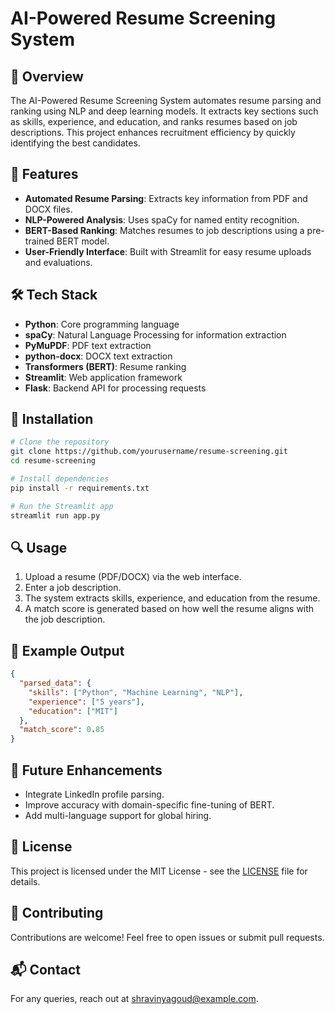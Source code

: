 
# AI-Powered Resume Screening System

## 📌 Overview
The AI-Powered Resume Screening System automates resume parsing and ranking using NLP and deep learning models. It extracts key sections such as skills, experience, and education, and ranks resumes based on job descriptions. This project enhances recruitment efficiency by quickly identifying the best candidates.

## 🚀 Features
- **Automated Resume Parsing**: Extracts key information from PDF and DOCX files.
- **NLP-Powered Analysis**: Uses spaCy for named entity recognition.
- **BERT-Based Ranking**: Matches resumes to job descriptions using a pre-trained BERT model.
- **User-Friendly Interface**: Built with Streamlit for easy resume uploads and evaluations.

## 🛠️ Tech Stack
- **Python**: Core programming language
- **spaCy**: Natural Language Processing for information extraction
- **PyMuPDF**: PDF text extraction
- **python-docx**: DOCX text extraction
- **Transformers (BERT)**: Resume ranking
- **Streamlit**: Web application framework
- **Flask**: Backend API for processing requests

## 📂 Installation
```bash
# Clone the repository
git clone https://github.com/yourusername/resume-screening.git
cd resume-screening

# Install dependencies
pip install -r requirements.txt

# Run the Streamlit app
streamlit run app.py
```

## 🔍 Usage
1. Upload a resume (PDF/DOCX) via the web interface.
2. Enter a job description.
3. The system extracts skills, experience, and education from the resume.
4. A match score is generated based on how well the resume aligns with the job description.

## 🎯 Example Output
```json
{
  "parsed_data": {
    "skills": ["Python", "Machine Learning", "NLP"],
    "experience": ["5 years"],
    "education": ["MIT"]
  },
  "match_score": 0.85
}
```

## 📌 Future Enhancements
- Integrate LinkedIn profile parsing.
- Improve accuracy with domain-specific fine-tuning of BERT.
- Add multi-language support for global hiring.

## 📜 License
This project is licensed under the MIT License - see the [LICENSE](LICENSE) file for details.

## 🤝 Contributing
Contributions are welcome! Feel free to open issues or submit pull requests.

## 📬 Contact
For any queries, reach out at [shravinyagoud@example.com](mailto:your-email@example.com).
